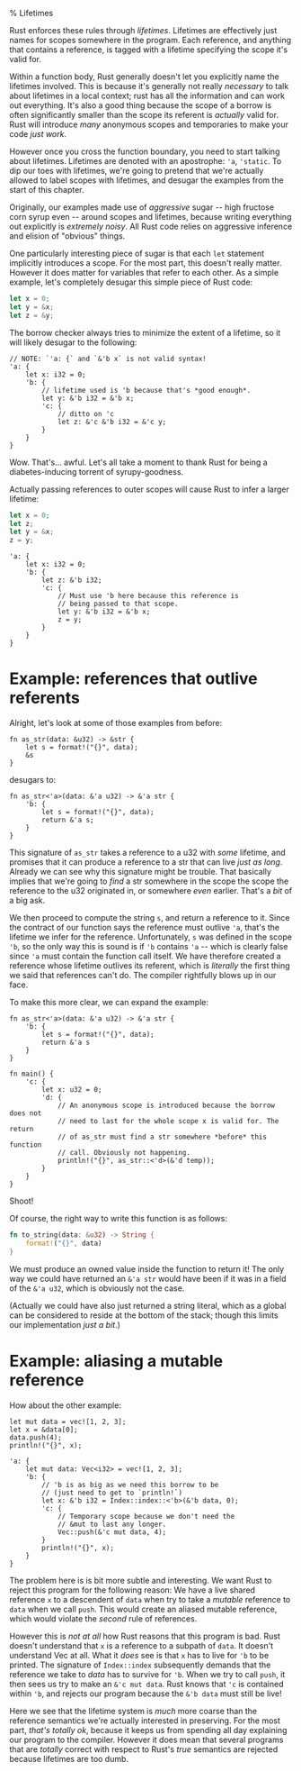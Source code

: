 % Lifetimes

Rust enforces these rules through *lifetimes*. Lifetimes are effectively
just names for scopes somewhere in the program. Each reference,
and anything that contains a reference, is tagged with a lifetime specifying
the scope it's valid for.

Within a function body, Rust generally doesn't let you explicitly name the
lifetimes involved. This is because it's generally not really *necessary*
to talk about lifetimes in a local context; rust has all the information and
can work out everything. It's also a good thing because the scope of a borrow
is often significantly smaller than the scope its referent is *actually* valid
for. Rust will introduce *many* anonymous scopes and temporaries to make your
code *just work*.

However once you cross the function boundary, you need to start talking about
lifetimes. Lifetimes are denoted with an apostrophe: `'a`, `'static`. To dip
our toes with lifetimes, we're going to pretend that we're actually allowed
to label scopes with lifetimes, and desugar the examples from the start of
this chapter.

Originally, our examples made use of *aggressive* sugar -- high fructose corn syrup even --
around scopes and lifetimes, because writing everything out explicitly is
*extremely noisy*. All Rust code relies on aggressive inference and elision of
"obvious" things.

One particularly interesting piece of sugar is that each `let` statement implicitly
introduces a scope. For the most part, this doesn't really matter. However it
does matter for variables that refer to each other. As a simple example, let's
completely desugar this simple piece of Rust code:

```rust
let x = 0;
let y = &x;
let z = &y;
```

The borrow checker always tries to minimize the extent of a lifetime, so it will
likely desugar to the following:

```rust,ignore
// NOTE: `'a: {` and `&'b x` is not valid syntax!
'a: {
    let x: i32 = 0;
    'b: {
        // lifetime used is 'b because that's *good enough*.
        let y: &'b i32 = &'b x;
        'c: {
            // ditto on 'c
            let z: &'c &'b i32 = &'c y;
        }
    }
}
```

Wow. That's... awful. Let's all take a moment to thank Rust for being a
diabetes-inducing torrent of syrupy-goodness.

Actually passing references to outer scopes will cause Rust to infer
a larger lifetime:

```rust
let x = 0;
let z;
let y = &x;
z = y;
```

```rust,ignore
'a: {
    let x: i32 = 0;
    'b: {
        let z: &'b i32;
        'c: {
            // Must use 'b here because this reference is
            // being passed to that scope.
            let y: &'b i32 = &'b x;
            z = y;
        }
    }
}
```



# Example: references that outlive referents

Alright, let's look at some of those examples from before:

```rust,ignore
fn as_str(data: &u32) -> &str {
    let s = format!("{}", data);
    &s
}
```

desugars to:

```rust,ignore
fn as_str<'a>(data: &'a u32) -> &'a str {
    'b: {
        let s = format!("{}", data);
        return &'a s;
    }
}
```

This signature of `as_str` takes a reference to a u32 with *some* lifetime, and
promises that it can produce a reference to a str that can live *just as long*.
Already we can see why this signature might be trouble. That basically implies
that we're going to *find* a str somewhere in the scope the scope the reference
to the u32 originated in, or somewhere *even* earlier. That's a *bit* of a big ask.

We then proceed to compute the string `s`, and return a reference to it. Since
the contract of our function says the reference must outlive `'a`, that's the
lifetime we infer for the reference. Unfortunately, `s` was defined in the
scope `'b`, so the only way this is sound is if `'b` contains `'a` -- which is
clearly false since `'a` must contain the function call itself. We have therefore
created a reference whose lifetime outlives its referent, which is *literally*
the first thing we said that references can't do. The compiler rightfully blows
up in our face.

To make this more clear, we can expand the example:

```rust,ignore
fn as_str<'a>(data: &'a u32) -> &'a str {
    'b: {
        let s = format!("{}", data);
        return &'a s
    }
}

fn main() {
    'c: {
        let x: u32 = 0;
        'd: {
            // An anonymous scope is introduced because the borrow does not
            // need to last for the whole scope x is valid for. The return
            // of as_str must find a str somewhere *before* this function
            // call. Obviously not happening.
            println!("{}", as_str::<'d>(&'d temp));
        }
    }
}
```

Shoot!

Of course, the right way to write this function is as follows:

```rust
fn to_string(data: &u32) -> String {
    format!("{}", data)
}
```

We must produce an owned value inside the function to return it! The only way
we could have returned an `&'a str` would have been if it was in a field of the
`&'a u32`, which is obviously not the case.

(Actually we could have also just returned a string literal, which as a global
can be considered to reside at the bottom of the stack; though this limits
our implementation *just a bit*.)





# Example: aliasing a mutable reference

How about the other example:

```rust,ignore
let mut data = vec![1, 2, 3];
let x = &data[0];
data.push(4);
println!("{}", x);
```

```rust,ignore
'a: {
    let mut data: Vec<i32> = vec![1, 2, 3];
    'b: {
        // 'b is as big as we need this borrow to be
        // (just need to get to `println!`)
        let x: &'b i32 = Index::index::<'b>(&'b data, 0);
        'c: {
            // Temporary scope because we don't need the
            // &mut to last any longer.
            Vec::push(&'c mut data, 4);
        }
        println!("{}", x);
    }
}
```

The problem here is is bit more subtle and interesting. We want Rust to
reject this program for the following reason: We have a live shared reference `x`
to a descendent of `data` when try to take a *mutable* reference to `data`
when we call `push`. This would create an aliased mutable reference, which would
violate the *second* rule of references.

However this is *not at all* how Rust reasons that this program is bad. Rust
doesn't understand that `x` is a reference to a subpath of `data`. It doesn't
understand Vec at all. What it *does* see is that `x` has to live for `'b` to
be printed. The signature of `Index::index` subsequently demands that the
reference we take to *data* has to survive for `'b`. When we try to call `push`,
it then sees us try to make an `&'c mut data`. Rust knows that `'c` is contained
within `'b`, and rejects our program because the `&'b data` must still be live!

Here we see that the lifetime system is *much* more coarse than the reference
semantics we're actually interested in preserving. For the most part, *that's
totally ok*, because it keeps us from spending all day explaining our program
to the compiler. However it does mean that several programs that are *totally*
correct with respect to Rust's *true* semantics are rejected because lifetimes
are too dumb.
